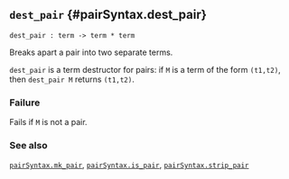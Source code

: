 ## `dest_pair` {#pairSyntax.dest_pair}


```
dest_pair : term -> term * term
```



Breaks apart a pair into two separate terms.


`dest_pair` is a term destructor for pairs: if `M` is a term of the
form `(t1,t2)`, then `dest_pair M` returns `(t1,t2)`.

### Failure

Fails if `M` is not a pair.

### See also

[`pairSyntax.mk_pair`](#pairSyntax.mk_pair), [`pairSyntax.is_pair`](#pairSyntax.is_pair), [`pairSyntax.strip_pair`](#pairSyntax.strip_pair)

